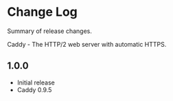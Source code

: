 # Change Log

Summary of release changes.

Caddy - The HTTP/2 web server with automatic HTTPS.

## 1.0.0

- Initial release
- Caddy 0.9.5